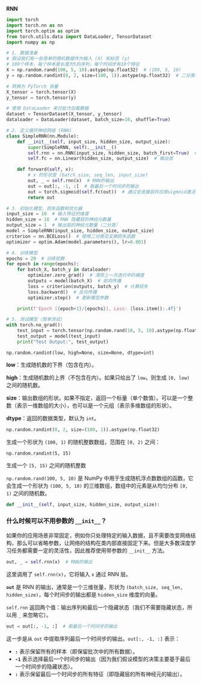 **RNN**

```python
import torch
import torch.nn as nn
import torch.optim as optim
from torch.utils.data import DataLoader, TensorDataset
import numpy as np

# 1. 数据准备
# 假设我们有一些简单的随机数据作为输入 (X) 和标签 (y)
# 100个样本，每个样本是长度为5的序列，每个时间步有10个特征
X = np.random.rand(100, 5, 10).astype(np.float32)  # (100, 5, 10)
y = np.random.randint(0, 2, size=(100, 1)).astype(np.float32)  # 二分类标签

# 转换为 PyTorch 张量
X_tensor = torch.tensor(X)
y_tensor = torch.tensor(y)

# 使用 DataLoader 来分批次加载数据
dataset = TensorDataset(X_tensor, y_tensor)
dataloader = DataLoader(dataset, batch_size=10, shuffle=True)

# 2. 定义循环神经网络 (RNN)
class SimpleRNN(nn.Module):
    def __init__(self, input_size, hidden_size, output_size):
        super(SimpleRNN, self).__init__()
        self.rnn = nn.RNN(input_size, hidden_size, batch_first=True)  # 使用batch_first
        self.fc = nn.Linear(hidden_size, output_size)  # 输出层

    def forward(self, x):
        # x 的形状是 (batch_size, seq_len, input_size)
        out, _ = self.rnn(x)  # RNN的输出
        out = out[:, -1, :]  # 取最后一个时间步的输出
        out = torch.sigmoid(self.fc(out))  # 通过全连接层并应用sigmoid激活
        return out

# 3. 初始化模型、损失函数和优化器
input_size = 10  # 输入特征的维度
hidden_size = 16  # RNN 隐藏层的神经元数量
output_size = 1  # 输出层的神经元数量（二分类）
model = SimpleRNN(input_size, hidden_size, output_size)
criterion = nn.BCELoss()  # 使用二分类交叉熵损失函数
optimizer = optim.Adam(model.parameters(), lr=0.001)

# 4. 训练模型
epochs = 20  # 训练轮数
for epoch in range(epochs):
    for batch_X, batch_y in dataloader:
        optimizer.zero_grad()  # 清除上一次迭代中的梯度
        outputs = model(batch_X)  # 前向传播
        loss = criterion(outputs, batch_y)  # 计算损失
        loss.backward()  # 反向传播
        optimizer.step()  # 更新模型参数

    print(f'Epoch [{epoch+1}/{epochs}], Loss: {loss.item():.4f}')

# 5. 测试模型（简单测试）
with torch.no_grad():
    test_input = torch.tensor(np.random.rand(10, 5, 10).astype(np.float32))  # 随机生成测试数据
    test_output = model(test_input)
    print("Test Output:", test_output)
```

`np.random.randint(low, high=None, size=None, dtype=int)`

**low**：生成随机数的下界（包含在内）。

**high**：生成随机数的上界（不包含在内）。如果只给出了 `low`，则生成 `[0, low)` 之间的随机数。

**size**：输出数组的形状。如果不指定，返回一个标量（单个数值）。可以是一个整数（表示一维数组的大小），也可以是一个元组（表示多维数组的形状）。

**dtype**：返回的数据类型，默认为 `int`。

```python
np.random.randint(0, 2, size=(100, 1)).astype(np.float32)
```

生成一个形状为 `(100, 1)` 的随机整数数组，范围在 `[0, 2)` 之间：

`np.random.randint(5, 15)`

生成一个 `[5, 15)` 之间的随机整数





`np.random.rand(100, 5, 10)` 是 NumPy 中用于生成随机浮点数数组的函数，它会生成一个形状为 `(100, 5, 10)` 的三维数组，数组中的元素是从均匀分布 `[0, 1)` 之间的随机数。





```python
def __init__(self, input_size, hidden_size, output_size):
```

### 什么时候可以不用参数的 `__init__`？

如果你的应用场景非常固定，例如你只处理特定的输入数据，且不需要改变网络结构，那么可以省略参数，让网络的结构在类内部直接固定下来。但是大多数深度学习任务都需要一定的灵活性，因此推荐使用带参数的 `__init__` 方法。



```python
out, _ = self.rnn(x)  # RNN的输出
```

这里调用了 `self.rnn(x)`，它将输入 `x` 通过 RNN 层。

**`out`** 是 RNN 的输出，通常是一个三维张量，形状为 `(batch_size, seq_len, hidden_size)`，每个时间步的输出都是 `hidden_size` 维度的向量。

`self.rnn` 返回两个值：输出序列和最后一个隐藏状态（我们不需要隐藏状态，所以用 `_` 来忽略它）。



```python
out = out[:, -1, :]  # 取最后一个时间步的输出
```

这一步是从 `out` 中提取序列最后一个时间步的输出。`out[:, -1, :]` 表示：

- **`:`** 表示保留所有的样本（即保留批次中的所有数据）。
- **`-1`** 表示选择最后一个时间步的输出（因为我们假设模型的决策主要基于最后一个时间步的隐藏状态）。
- **`:`** 表示保留最后一个时间步的所有特征（即隐藏层的所有神经元的输出）。